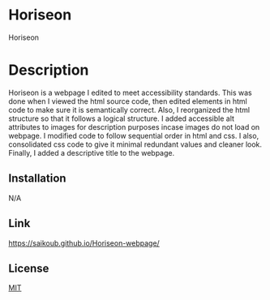 # Horiseon
Horiseon

# Description

Horiseon is a webpage I edited to meet accessibility standards.
This was done when I viewed the html source code, then edited elements in html code to make sure it is semantically correct. Also, I reorganized the html structure so that it follows a logical structure. I added accessible alt attributes to images for description purposes incase images do not load on webpage. I modified code to follow sequential order in html and css. I also, consolidated css code to give it minimal redundant values and cleaner look. Finally, I added a descriptive title to the webpage.

## Installation
N/A

## Link
https://saikoub.github.io/Horiseon-webpage/

## License

[MIT](https://choosealicense.com/licenses/mit/)